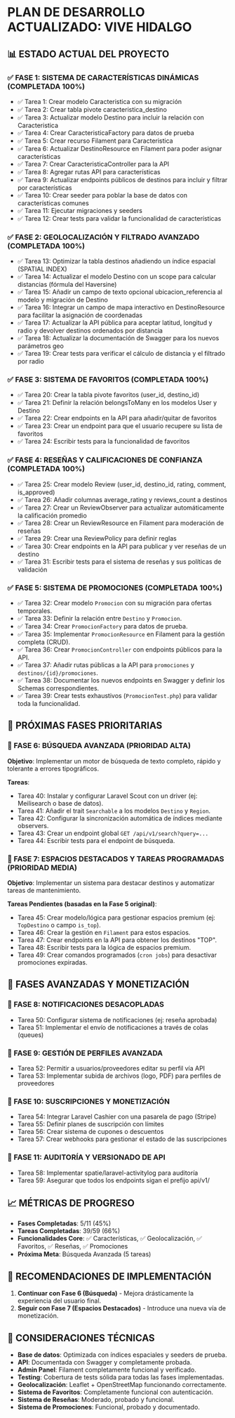 # PLAN DE DESARROLLO ACTUALIZADO: VIVE HIDALGO

## 📊 ESTADO ACTUAL DEL PROYECTO

### ✅ FASE 1: SISTEMA DE CARACTERÍSTICAS DINÁMICAS (COMPLETADA 100%)
- ✅ Tarea 1: Crear modelo Caracteristica con su migración
- ✅ Tarea 2: Crear tabla pivote caracteristica_destino
- ✅ Tarea 3: Actualizar modelo Destino para incluir la relación con Caracteristica
- ✅ Tarea 4: Crear CaracteristicaFactory para datos de prueba
- ✅ Tarea 5: Crear recurso Filament para Caracteristica
- ✅ Tarea 6: Actualizar DestinoResource en Filament para poder asignar características
- ✅ Tarea 7: Crear CaracteristicaController para la API
- ✅ Tarea 8: Agregar rutas API para características
- ✅ Tarea 9: Actualizar endpoints públicos de destinos para incluir y filtrar por características
- ✅ Tarea 10: Crear seeder para poblar la base de datos con características comunes
- ✅ Tarea 11: Ejecutar migraciones y seeders
- ✅ Tarea 12: Crear tests para validar la funcionalidad de características

### ✅ FASE 2: GEOLOCALIZACIÓN Y FILTRADO AVANZADO (COMPLETADA 100%)
- ✅ Tarea 13: Optimizar la tabla destinos añadiendo un índice espacial (SPATIAL INDEX)
- ✅ Tarea 14: Actualizar el modelo Destino con un scope para calcular distancias (fórmula del Haversine)
- ✅ Tarea 15: Añadir un campo de texto opcional ubicacion_referencia al modelo y migración de Destino
- ✅ Tarea 16: Integrar un campo de mapa interactivo en DestinoResource para facilitar la asignación de coordenadas
- ✅ Tarea 17: Actualizar la API pública para aceptar latitud, longitud y radio y devolver destinos ordenados por distancia
- ✅ Tarea 18: Actualizar la documentación de Swagger para los nuevos parámetros geo
- ✅ Tarea 19: Crear tests para verificar el cálculo de distancia y el filtrado por radio

### ✅ FASE 3: SISTEMA DE FAVORITOS (COMPLETADA 100%)
- ✅ Tarea 20: Crear la tabla pivote favoritos (user_id, destino_id)
- ✅ Tarea 21: Definir la relación belongsToMany en los modelos User y Destino
- ✅ Tarea 22: Crear endpoints en la API para añadir/quitar de favoritos
- ✅ Tarea 23: Crear un endpoint para que el usuario recupere su lista de favoritos
- ✅ Tarea 24: Escribir tests para la funcionalidad de favoritos

### ✅ FASE 4: RESEÑAS Y CALIFICACIONES DE CONFIANZA (COMPLETADA 100%)
- ✅ Tarea 25: Crear modelo Review (user_id, destino_id, rating, comment, is_approved)
- ✅ Tarea 26: Añadir columnas average_rating y reviews_count a destinos
- ✅ Tarea 27: Crear un ReviewObserver para actualizar automáticamente la calificación promedio
- ✅ Tarea 28: Crear un ReviewResource en Filament para moderación de reseñas
- ✅ Tarea 29: Crear una ReviewPolicy para definir reglas
- ✅ Tarea 30: Crear endpoints en la API para publicar y ver reseñas de un destino
- ✅ Tarea 31: Escribir tests para el sistema de reseñas y sus políticas de validación

### ✅ FASE 5: SISTEMA DE PROMOCIONES (COMPLETADA 100%)
- ✅ Tarea 32: Crear modelo `Promocion` con su migración para ofertas temporales.
- ✅ Tarea 33: Definir la relación entre `Destino` y `Promocion`.
- ✅ Tarea 34: Crear `PromocionFactory` para datos de prueba.
- ✅ Tarea 35: Implementar `PromocionResource` en Filament para la gestión completa (CRUD).
- ✅ Tarea 36: Crear `PromocionController` con endpoints públicos para la API.
- ✅ Tarea 37: Añadir rutas públicas a la API para `promociones` y `destinos/{id}/promociones`.
- ✅ Tarea 38: Documentar los nuevos endpoints en Swagger y definir los Schemas correspondientes.
- ✅ Tarea 39: Crear tests exhaustivos (`PromocionTest.php`) para validar toda la funcionalidad.

## 🚀 PRÓXIMAS FASES PRIORITARIAS

### 📍 FASE 6: BÚSQUEDA AVANZADA (PRIORIDAD ALTA)
**Objetivo**: Implementar un motor de búsqueda de texto completo, rápido y tolerante a errores tipográficos.

**Tareas**:
- Tarea 40: Instalar y configurar Laravel Scout con un driver (ej: Meilisearch o base de datos).
- Tarea 41: Añadir el trait `Searchable` a los modelos `Destino` y `Region`.
- Tarea 42: Configurar la sincronización automática de índices mediante observers.
- Tarea 43: Crear un endpoint global `GET /api/v1/search?query=...`
- Tarea 44: Escribir tests para el endpoint de búsqueda.

### 📍 FASE 7: ESPACIOS DESTACADOS Y TAREAS PROGRAMADAS (PRIORIDAD MEDIA)
**Objetivo**: Implementar un sistema para destacar destinos y automatizar tareas de mantenimiento.

**Tareas Pendientes (basadas en la Fase 5 original)**:
- Tarea 45: Crear modelo/lógica para gestionar espacios premium (ej: `TopDestino` o campo `is_top`).
- Tarea 46: Crear la gestión en `Filament` para estos espacios.
- Tarea 47: Crear endpoints en la API para obtener los destinos "TOP".
- Tarea 48: Escribir tests para la lógica de espacios premium.
- Tarea 49: Crear comandos programados (`cron jobs`) para desactivar promociones expiradas.

## 🎯 FASES AVANZADAS Y MONETIZACIÓN

### 📍 FASE 8: NOTIFICACIONES DESACOPLADAS
- Tarea 50: Configurar sistema de notificaciones (ej: reseña aprobada)
- Tarea 51: Implementar el envío de notificaciones a través de colas (queues)

### 📍 FASE 9: GESTIÓN DE PERFILES AVANZADA
- Tarea 52: Permitir a usuarios/proveedores editar su perfil vía API
- Tarea 53: Implementar subida de archivos (logo, PDF) para perfiles de proveedores

### 📍 FASE 10: SUSCRIPCIONES Y MONETIZACIÓN
- Tarea 54: Integrar Laravel Cashier con una pasarela de pago (Stripe)
- Tarea 55: Definir planes de suscripción con límites
- Tarea 56: Crear sistema de cupones o descuentos
- Tarea 57: Crear webhooks para gestionar el estado de las suscripciones

### 📍 FASE 11: AUDITORÍA Y VERSIONADO DE API
- Tarea 58: Implementar spatie/laravel-activitylog para auditoría
- Tarea 59: Asegurar que todos los endpoints sigan el prefijo api/v1/

## 📈 MÉTRICAS DE PROGRESO

- **Fases Completadas**: 5/11 (45%)
- **Tareas Completadas**: 39/59 (66%)
- **Funcionalidades Core**: ✅ Características, ✅ Geolocalización, ✅ Favoritos, ✅ Reseñas, ✅ Promociones
- **Próxima Meta**: Búsqueda Avanzada (5 tareas)

## 🎯 RECOMENDACIONES DE IMPLEMENTACIÓN

1. **Continuar con Fase 6 (Búsqueda)** - Mejora drásticamente la experiencia del usuario final.
2. **Seguir con Fase 7 (Espacios Destacados)** - Introduce una nueva vía de monetización.

## 🔧 CONSIDERACIONES TÉCNICAS

- **Base de datos**: Optimizada con índices espaciales y seeders de prueba.
- **API**: Documentada con Swagger y completamente probada.
- **Admin Panel**: Filament completamente funcional y verificado.
- **Testing**: Cobertura de tests sólida para todas las fases implementadas.
- **Geolocalización**: Leaflet + OpenStreetMap funcionando correctamente.
- **Sistema de Favoritos**: Completamente funcional con autenticación.
- **Sistema de Reseñas**: Moderado, probado y funcional.
- **Sistema de Promociones**: Funcional, probado y documentado. 